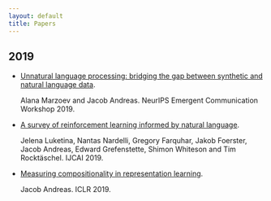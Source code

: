 ```yaml
---
layout: default
title: Papers
---
```


## 2019

- [Unnatural language processing: bridging the gap between synthetic and natural
  language data](https://alanamarzoev.github.io/pdfs/unnatural_language.pdf).

  Alana Marzoev and Jacob Andreas. NeurIPS Emergent Communication Workshop 2019.

- [A survey of reinforcement learning informed by natural language](https://arxiv.org/abs/1906.03926).

  Jelena Luketina, Nantas Nardelli, Gregory Farquhar, Jakob Foerster, Jacob
  Andreas, Edward Grefenstette, Shimon Whiteson and Tim Rocktäschel. IJCAI 2019.

- [Measuring compositionality in representation learning](https://arxiv.org/abs/1902.07181).

  Jacob Andreas. ICLR 2019.
